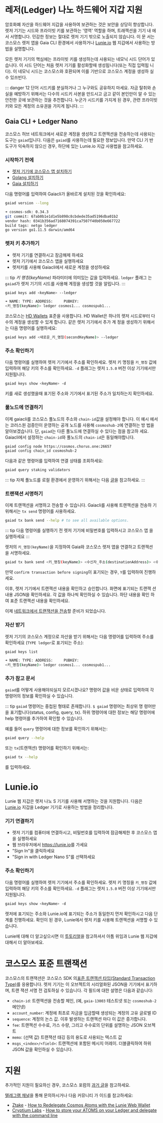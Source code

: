 <!-- markdown-link-check-disable -->

# 레저(Ledger) 나노 하드웨어 지갑 지원

암호화폐 자산을 하드웨어 지갑을 사용하여 보관하는 것은 보안을 상당히 향상합니다.
렛저 기기는 시드와 프라이빗 키를 보관하는 '영역' 역할을 하며, 트래잭션을 기기 내
에서 서명합니다. 민감한 정보는 절대로 렛저 기기 밖으로 노출되지 않습니다. 이 문
서는 코스모스 렛저 앱을 Gaia CLI 환경에서 사용하거나
[Lunie.io](https://lunie.io/#/) 웹 지갑에서 사용하는 방법을 설명합니다.

모든 렛저 기기의 핵심에는 프라이빗 키를 생성하는데 사용되는 네모닉 시드 단어가
있습니다. 이 시드 단어는 처음 렛저 기기를 활성화할때 생성됩니다(또는 직접 입력됩
니다). 이 네모닉 시드는 코스모스와 호환되며 이를 기반으로 코스모스 계정을 생성하
실 수 있쓰빈다.

::: danger 12 단어 시드키를 분실하거나 그 누구와도 공유하지 마세요. 자금 탈취와
손실을 예방하기 위해서는 다수의 시드키 사본을 만드시고 금고 같이 본인만이 알 수
있는 안전한 곳에 보관하는 것을 추천합니다. 누군가 시드키를 가지게 된 경우, 관련
프라이빗 키와 모든 계정의 소유권을 가지게 됩니다. :::

## Gaia CLI + Ledger Nano

코스모스 허브 네트워크에서 새로운 계정을 생성하고 트랜잭션을 전송하는데 사용되는
도구는 `gaiad`입니다. 다음은 `gaiad`를 사용하는데 필요한 정보입니다. 만약 CLI 기
반 도구가 익숙하지 않으신 경우, 하단에 있는 Lunie.io 지갑 사용법을 참고하세요.

### 시작하기 전에

- [렛저 기기에 코스모스 앱 설치하기](https://github.com/cosmos/ledger-cosmos/blob/master/README.md#installing)
- [Golang 설치하기](https://golang.org/doc/install)
- [Gaia 설치하기](https://cosmos.network/docs/cosmos-hub/installation.html)

다음 명령어를 입력하여 Gaiacli가 올바르게 설치된 것을 확인하세요:

```bash
gaiad version --long

➜ cosmos-sdk: 0.34.3
git commit: 67ab0b1e1d1e5b898c8cbdede35ad5196dba01b2
vendor hash: 0341b356ad7168074391ca7507f40b050e667722
build tags: netgo ledger
go version go1.11.5 darwin/amd64

```

### 렛저 키 추가하기

- 렛저 기기를 연결하시고 잠금해제 하세요
- 렛저 기기에서 코스모스 앱을 실행하세요
- 렛저키를 사용해 Gaiacli에서 새로운 계정을 생성하세요

::: tip *키 명칭(keyName)* 파라미터에 의미있는 값을 입력하세요. `ledger` 플래그
는 `gaiad`가 렛저 기기의 시드를 사용해 계정을 생성할 것을 알립니다. :::

```bash
gaiad keys add <keyName> --ledger

➜ NAME: TYPE: ADDRESS:     PUBKEY:
<키_명칭(keyName)> ledger cosmos1... cosmospub1...
```

코스모스는 [HD Wallets](./hd-wallets.md) 표준을 사용합니다. HD Wallet은 하나의
렛저 시드로부터 다수의 계정을 생성할 수 있게 합니다. 같은 렛저 기기에서 추가 계
정을 생성하기 위해서는 다음 명령어를 실행하세요:

```bash
gaiad keys add <새로운_키_명칭(secondKeyName)> --ledger
```

### 주소 확인하기

다음 명령어를 실행하여 렛저 기기에서 주소를 확인하세요. 렛저 키 명칭을 `키_명칭`
값에 입력하여 해당 키의 주소를 확인하세요. `-d` 플래그는 렛저 `1.5.0` 버전 이상
기기에서만 지원됩니다.

```bash
gaiad keys show <keyName> -d
```

키를 새로 생성했을때 표기된 주소와 기기에서 표기된 주소가 일치하는지 확인하세요.

### 풀노드에 연결하기

이제 gaiacli를 코스모스 풀노드의 주소와 `chain-id`값을 설정해야 합니다. 이 예시
에서는 코러스원 검증인이 운영하는 공개 노드를 사용해 `cosmoshub-2`에 연결하는 방
법을 알아보겠습니다. 단, `gaiad`는 다른 풀노드에 연결하실 수 있다는 점을 참고하
세요. Gaiacli에서 설정하는 `chain-id`와 풀노드의 `chain-id`은 동일해야합니다.

```bash
gaiad config node https://cosmos.chorus.one:26657
gaiad config chain_id cosmoshub-2
```

다음과 같은 명령어를 입력하여 연결 상태를 조회하세요:

```bash
gaiad query staking validators
```

::: tip 자체 풀노드를 로컬 환경에서 운영하기 위해서는 다음
[글](https://cosmos.network/docs/cosmos-hub/join-mainnet.html#setting-up-a-new-node)을
참고하세요. :::

### 트랜잭션 서명하기

이제 트랜잭션을 서명하고 전송할 수 있습니다. Gaiacli를 사용해 트랜잭션을 전송하
기 위해서는 `tx send` 명령어를 사용하세요.

```bash
gaiad tx bank send --help # to see all available options.
```

::: tip 다음 명령어를 실행하기 전 렛저 기기에 비밀번호를 입력하시고 코스모스 앱
을 실행하세요 :::

렛저의 `키_명칭(keyName)`을 지정하여 Gaia와 코스모스 렛저 앱을 연결하고 트랜잭션
을 서명하세요.

```bash
gaiad tx bank send <키_명칭(keyName)> <수신자_주소(destinationAddress)> <수량(amount)><단위(denomination)>
```

만약 `confirm transaction before signing`이 표기되는 경우, `Y`를 입력하여 진행하
세요.

이후, 렛저 기기에서 트랜잭션 내용을 확인하고 승인합니다. 화면에 표기되는 트랜잭
션 내용 JSON을 확인하세요. 각 값을 하나씩 확인하실 수 있습니다. 하단 내용을 확인
하여 표준 트랜잭션 내용을 확인하세요.

이제
[네트워크에서 트랜잭션을 전송](./delegator-guide-cli.md#sending-transactions)할
준비가 되었습니다.

### 자산 받기

렛저 기기의 코스모스 계정으로 자산을 받기 위해서는 다음 명령어를 입력하여 주소를
확인하세요 (`TYPE ledger`로 표기되는 주소):

```bash
gaiad keys list

➜ NAME: TYPE: ADDRESS:     PUBKEY:
<키_명칭(keyName)> ledger cosmos1... cosmospub1...
```

### 추가 참고 문서

`gaiad`를 어떻게 사용해야되실지 모르시겠나요? 명령어 값을 비운 상태로 입력하여
각 명령어의 정보를 확인하실 수 있습니다.

::: tip `gaiad` 명령어는 중첩된 형태로 존재합니다. `$ gaiad` 명령어는 최상위 명
령어만을 표기합니다(status, config, query, tx). 하위 명령어에 대한 정보는 해당
명령어에 help 명령어를 추가하여 확인할 수 있습니다.

예를 들어 `query` 명령어에 대한 정보를 확인하기 위해서는:

```bash
gaiad query --help
```

또는 `tx`(트랜잭션) 명령어를 확인하기 위해서는:

```bash
gaiad tx --help
```

를 입력하세요.

# Lunie.io

<!-- markdown-link-check-disable-next-line -->

Lunie 웹 지갑은 렛저 나노 S 기기를 사용해 서명하는 것을 지원합니다. 다음은
[Lunie.io](https://lunie.io) 지갑을 Ledger 기기로 사용하는 방법을 정리합니다.

### 기기 연결하기

- 렛저 기기를 컴퓨터에 연결하시고, 비밀번호를 입력하여 잠금해제한 후 코스모스 앱
  을 실행하세요<!-- markdown-link-check-disable-next-line -->
- 웹 브라우저에서 <https://lunie.io>를 가세요
- "Sign In"을 클릭하세요
- "Sign in with Ledger Nano S"를 선택하세요

### 주소 확인하기

다음 명령어를 실행하여 렛저 기기에서 주소를 확인하세요. 렛저 키 명칭을 `키_명칭`
값에 입력하여 해당 키의 주소를 확인하세요. `-d` 플래그는 렛저 `1.5.0` 버전 이상
기기에서만 지원됩니다.

```bash
gaiad keys show <keyName> -d
```

렛저에 표기되는 주소와 Lunie.io에 표기되는 주소가 동일한지 먼저 확인하시고 다음
단계를 진행하세요. 확인이 된 경우, Lunie에서 렛저 키를 사용해 트랜잭션을 서명할
수 있습니다.

Lunie에 대해 더 알고싶으시면 이
[투토리얼](https://medium.com/easy2stake/how-to-delegate-re-delegate-un-delegate-cosmos-atoms-with-the-lunie-web-wallet-eb72369e52db)을
참고하셔서 아톰 위임과 Lunie 웹 지갑에 대해서 더 알아보세요.

# 코스모스 표준 트랜잭션

코스모스의 트랜잭션은 코스모스 SDK
의[표준 트랜잭션 타입(Standard Transaction Type)](https://godoc.org/github.com/cosmos/cosmos-sdk/x/auth#StdTx)를
응용합니다. 렛저 기기는 이 오브젝트의 시리얼화된 JSON을 기기에서 표기하며, 트랜
잭션 서명 전 검토하실 수 있습니다. 각 필드에 대한 설명은 다음과 같습니다:

- `chain-id`: 트랜잭션을 전송할 체인, (예, `gaia-13003` 테스트넷 또는
  `cosmoshub-2` 메인넷)
- `account_number`: 계정에 최초로 자금을 입금할때 생성되는 계정의 고유 글로벌 ID
- `sequence`: 계정의 논스 값. 이후 발생하는 트랜잭션 마다 이 값은 증가합니다.
- `fee`: 트랜잭션 수수료, 가스 수량, 그리고 수수료의 단위를 설명하는 JSON 오브젝
  트
- `memo`: (선택 값) 트랜잭션 태깅 등의 용도로 사용되는 텍스트 값
- `msgs_<index>/<field>`: 트랜잭션에 포함된 메시지 어레이. 더블클릭하여 하위
  JSON 값을 확인하실 수 있습니다.

# 지원

추가적인 지원이 필요하신 경우, 코스모스 포럼의
[과거 글](https://forum.cosmos.network/search?q=ledger)을 참고하세요.

[텔레그램 채널](https://t.me/cosmosproject)을 통해 문의하시거나 다음 커뮤니티 가
이드를 참고하세요:

- [Ztake](https://medium.com/@miranugumanova) -
  [How to Redelegate Cosmos Atoms with the Lunie Web Wallet](https://medium.com/@miranugumanova/how-to-re-delegate-cosmos-atoms-with-lunie-web-wallet-8303752832c5)
- [Cryptium Labs](https://medium.com/cryptium-cosmos) -
  [How to store your ATOMS on your Ledger and delegate with the command line](https://medium.com/cryptium-cosmos/how-to-store-your-cosmos-atoms-on-your-ledger-and-delegate-with-the-command-line-929eb29705f)

<!-- markdown-link-check-enable -->
